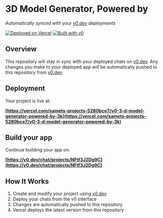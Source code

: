 # 3D Model Generator, Powered by 

*Automatically synced with your [v0.dev](https://v0.dev) deployments*

[![Deployed on Vercel](https://img.shields.io/badge/Deployed%20on-Vercel-black?style=for-the-badge&logo=vercel)](https://vercel.com/samets-projects-5280bce7/v0-3-d-model-generator-powered-by-3k)
[![Built with v0](https://img.shields.io/badge/Built%20with-v0.dev-black?style=for-the-badge)](https://v0.dev/chat/projects/NFtf3J2Dg9C)

## Overview

This repository will stay in sync with your deployed chats on [v0.dev](https://v0.dev).
Any changes you make to your deployed app will be automatically pushed to this repository from [v0.dev](https://v0.dev).

## Deployment

Your project is live at:

**[https://vercel.com/samets-projects-5280bce7/v0-3-d-model-generator-powered-by-3k](https://vercel.com/samets-projects-5280bce7/v0-3-d-model-generator-powered-by-3k)**

## Build your app

Continue building your app on:

**[https://v0.dev/chat/projects/NFtf3J2Dg9C](https://v0.dev/chat/projects/NFtf3J2Dg9C)**

## How It Works

1. Create and modify your project using [v0.dev](https://v0.dev)
2. Deploy your chats from the v0 interface
3. Changes are automatically pushed to this repository
4. Vercel deploys the latest version from this repository